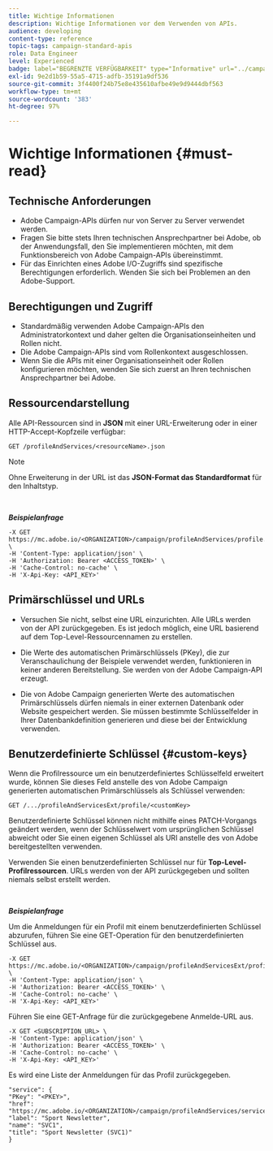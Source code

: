 ```yaml
---
title: Wichtige Informationen
description: Wichtige Informationen vor dem Verwenden von APIs.
audience: developing
content-type: reference
topic-tags: campaign-standard-apis
role: Data Engineer
level: Experienced
badge: label="BEGRENZTE VERFÜGBARKEIT" type="Informative" url="../campaign-standard-migration-home.md" tooltip="Auf Campaign Standard migrierte Benutzer beschränkt"
exl-id: 9e2d1b59-55a5-4715-adfb-35191a9df536
source-git-commit: 3f4400f24b75e8e435610afbe49e9d9444dbf563
workflow-type: tm+mt
source-wordcount: '383'
ht-degree: 97%

---
```


# Wichtige Informationen {#must-read}

## Technische Anforderungen

* Adobe Campaign-APIs dürfen nur von Server zu Server verwendet werden.
* Fragen Sie bitte stets Ihren technischen Ansprechpartner bei Adobe, ob der Anwendungsfall, den Sie implementieren möchten, mit dem Funktionsbereich von Adobe Campaign-APIs übereinstimmt.
* Für das Einrichten eines Adobe I/O-Zugriffs sind spezifische Berechtigungen erforderlich. Wenden Sie sich bei Problemen an den Adobe-Support.

## Berechtigungen und Zugriff

* Standardmäßig verwenden Adobe Campaign-APIs den Administratorkontext und daher gelten die Organisationseinheiten und Rollen nicht.
* Die Adobe Campaign-APIs sind vom Rollenkontext ausgeschlossen.
* Wenn Sie die APIs mit einer Organisationseinheit oder Rollen konfigurieren möchten, wenden Sie sich zuerst an Ihren technischen Ansprechpartner bei Adobe.

## Ressourcendarstellung

Alle API-Ressourcen sind in **JSON** mit einer URL-Erweiterung oder in einer HTTP-Accept-Kopfzeile verfügbar:

`GET /profileAndServices/<resourceName>.json`

>[!NOTE]
>
>Ohne Erweiterung in der URL ist das **JSON-Format das Standardformat** für den Inhaltstyp.

<br/>

***Beispielanfrage***

```
-X GET https://mc.adobe.io/<ORGANIZATION>/campaign/profileAndServices/profile.json \
-H 'Content-Type: application/json' \
-H 'Authorization: Bearer <ACCESS_TOKEN>' \
-H 'Cache-Control: no-cache' \
-H 'X-Api-Key: <API_KEY>'
```

## Primärschlüssel und URLs

* Versuchen Sie nicht, selbst eine URL einzurichten. Alle URLs werden von der API zurückgegeben. Es ist jedoch möglich, eine URL basierend auf dem Top-Level-Ressourcennamen zu erstellen.

* Die Werte des automatischen Primärschlüssels (PKey), die zur Veranschaulichung der Beispiele verwendet werden, funktionieren in keiner anderen Bereitstellung. Sie werden von der Adobe Campaign-API erzeugt.

* Die von Adobe Campaign generierten Werte des automatischen Primärschlüssels dürfen niemals in einer externen Datenbank oder Website gespeichert werden. Sie müssen bestimmte Schlüsselfelder in Ihrer Datenbankdefinition generieren und diese bei der Entwicklung verwenden.

## Benutzerdefinierte Schlüssel {#custom-keys}

Wenn die Profilressource um ein benutzerdefiniertes Schlüsselfeld erweitert wurde, können Sie dieses Feld anstelle des von Adobe Campaign generierten automatischen Primärschlüssels als Schlüssel verwenden:

`GET /.../profileAndServicesExt/profile/<customKey>`

Benutzerdefinierte Schlüssel können nicht mithilfe eines PATCH-Vorgangs geändert werden, wenn der Schlüsselwert vom ursprünglichen Schlüssel abweicht oder Sie einen eigenen Schlüssel als URI anstelle des von Adobe bereitgestellten verwenden.

Verwenden Sie einen benutzerdefinierten Schlüssel nur für **Top-Level-Profilressourcen**. URLs werden von der API zurückgegeben und sollten niemals selbst erstellt werden.

<br/>

***Beispielanfrage***

Um die Anmeldungen für ein Profil mit einem benutzerdefinierten Schlüssel abzurufen, führen Sie eine GET-Operation für den benutzerdefinierten Schlüssel aus.

```
-X GET https://mc.adobe.io/<ORGANIZATION>/campaign/profileAndServicesExt/profile/<customKey> \
-H 'Content-Type: application/json' \
-H 'Authorization: Bearer <ACCESS_TOKEN>' \
-H 'Cache-Control: no-cache' \
-H 'X-Api-Key: <API_KEY>'
```

Führen Sie eine GET-Anfrage für die zurückgegebene Anmelde-URL aus.

```
-X GET <SUBSCRIPTION_URL> \
-H 'Content-Type: application/json' \
-H 'Authorization: Bearer <ACCESS_TOKEN>' \
-H 'Cache-Control: no-cache' \
-H 'X-Api-Key: <API_KEY>'
```

Es wird eine Liste der Anmeldungen für das Profil zurückgegeben.

```
"service": {
"PKey": "<PKEY>",
"href": "https://mc.adobe.io/<ORGANIZATION>/campaign/profileAndServices/service/<PKEY>",
"label": "Sport Newsletter",
"name": "SVC1",
"title": "Sport Newsletter (SVC1)"
}
```
